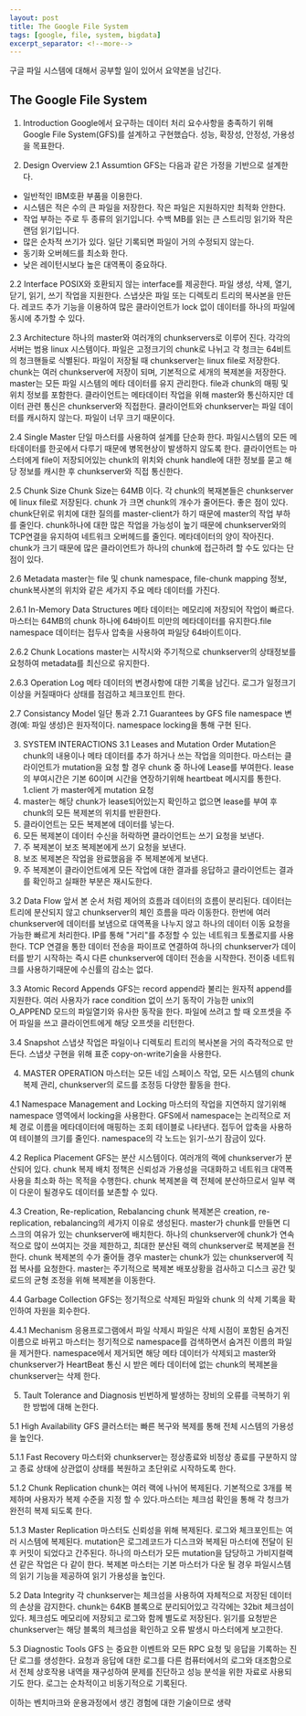 ```yaml
---
layout: post
title: The Google File System
tags: [google, file, system, bigdata]
excerpt_separator: <!--more-->
---
```


구글 파일 시스템에 대해서 공부할 일이 있어서 요약본을 남긴다.

## The Google File System

1. Introduction
Google에서 요구하는 데이터 처리 요수사항을 충족하기 위해 Google File System(GFS)를 설계하고 구현했습다. 성능, 확장성, 안정성, 가용성을 목표한다.

2. Design Overview
2.1 Assumtion
GFS는 다음과 같은 가정을 기반으로 설계한다.
* 일반적인 IBM호환 부품을 이용한다.
* 시스템은 적은 수의 큰 파일을 저장한다. 작은 파일은 지원하지만 최적화 안한다.
* 작업 부하는 주로 두 종류의 읽기입니다. 수백 MB를 읽는 큰 스트리밍 읽기와 작은 랜덤 읽기입니다.
* 많은 순차적 쓰기가 있다. 일단 기록되면 파일이 거의 수정되지 않는다.
* 동기화 오버헤드를 최소화 한다.
* 낮은 레이턴시보다 높은 대역폭이 중요하다.

2.2 Interface
POSIX와 호환되지 않는 interface를 제공한다. 파일 생성, 삭제, 열기, 닫기, 읽기, 쓰기 작업을 지원한다. 스냅샷은 파일 또는 디렉토리 트리의 복사본을 만든다. 레코드 추가 기능을 이용하여 많은 클라이언트가 lock 없이 데이터를 하나의 파일에 동시에 추가할 수 있다.

2.3 Architecture
하나의 master와 여러개의 chunkservers로 이루어 진다. 각각의 서버는 범용 linux 시스템이다. 파일은 고정크기의 chunk로 나뉘고 각 청크는 64비트의 청크핸들로 식별된다. 파일이 저장될 때 chunkserver는 linux file로 저장한다. chunk는 여러 chunkserver에 저장이 되며, 기본적으로 세개의 복제본을 저장한다.
master는 모든 파일 시스템의 메타 데이터를 유지 관리한다. file과 chunk의 매핑 및 위치 정보를 포함한다. 클라이언트는 메타데이터 작업을 위해 master와 통신하지만 데이터 관련 통신은 chunkserver와 직접한다. 클라이언트와 chunkserver는 파일 데이터를 캐시하지 않는다. 파일이 너무 크기 때문이다.

2.4 Single Master
단일 마스터를 사용하여 설계를 단순화 한다. 파일시스템의 모든 메타데이터를 한곳에서 다루기 때문에 병목현상이 발생하지 않도록 한다. 클라이언트는 마스터에게 file이 저장되어있는 chunk의 위치와 chunk handle에 대한 정보를 묻고 해당 정보를 캐시한 후 chunkserver와 직접 통신한다.

2.5 Chunk Size
Chunk Size는 64MB 이다. 각 chunk의 복재본들은 chunkserver에 linux file로 저장된다. chunk 가 크면 chunk의 개수가 줄어든다. 좋은 점이 있다. chunk단위로 위치에 대한 질의를 master-client가 하기 때문에 master의 작업 부하를 줄인다. chunk하나에 대한 많은 작업을 가능성이 높기 때문에 chunkserver와의 TCP연결을 유지하여 네트워크 오버헤드를 줄인다. 메타데이터의 양이 작아진다. chunk가 크기 때문에 많은 클라이언트가 하나의 chunk에 접근하려 할 수도 있다는 단점이 있다.

2.6 Metadata
master는 file 및 chunk namespace, file-chunk mapping 정보, chunk복사본의 위치와 같은 세가지 주요 메타 데이터를 가진다.

2.6.1 In-Memory Data Structures
메타 데이터는 메모리에 저장되어 작업이 빠르다. 마스터는 64MB의 chunk 하나에 64바이트 미만의 메타데이터를 유지한다.file namespace 데이터는 접두사 압축을 사용하여 파일당 64바이트이다.

2.6.2 Chunk Locations
master는 시작시와 주기적으로 chunkserver의 상태정보를 요청하여 metadata를 최신으로 유지한다.

2.6.3 Operation Log
메타 데이터의 변경사항에 대한 기록을 남긴다. 로그가 일정크기 이상을 커질때마다 상태를 점검하고 체크포인트 한다.

2.7 Consistancy Model 일단 통과
2.7.1 Guarantees by GFS
file namespace 변경(예: 파일 생성)은 원자적이다. namespace locking을 통해 구현 된다.

3. SYSTEM INTERACTIONS
3.1 Leases and Mutation Order
Mutation은 chunk의 내용이나 메타 데이터를 추가 하거나 쓰는 작업을 의미한다. 마스터는 클라이언트가 mutation을 요청 할 경우 chunk 중 하나에 Lease를 부여한다. lease의 부여시간은 기본 60이며 시간을 연장하기위해 heartbeat 메시지를 통한다.
1.client 가 master에게 mutation 요청
2. master는 해당 chunk가 lease되어있는지 확인하고 없으면 lease를 부여 후 chunk의 모든 복제본의 위치를 반환한다.
3. 클라이언트는 모든 복제본에 데이터를 넣는다.
4. 모든 복제본이 데이터 수신을 허락하면 클라이언트는 쓰기 요청을 보낸다.
5. 주 복제본이 보조 복제본에게 쓰기 요청을 보낸다.
6. 보조 복제본은 작업을 완료했음을 주 복제본에게 보낸다.
7. 주 복제본이 클라이언트에게 모든 작업에 대한 결과를 응답하고 클라이언트는 결과를 확인하고 실패한 부분은 재시도한다.

3.2 Data Flow
앞서 본 순서 처럼 제어의 흐름과 데이터의 흐름이 분리된다. 데이터는 트리에 분산되지 않고 chunkserver의 체인 흐름을 따라 이동한다. 한번에 여러 chunkserver에 데이터를 보냄으로 대역폭을 나누지 않고 하나의 데이터 이동 요청을 가능한 빠르게 처리한다. IP를 통해 "거리"를 추정할 수 있는 네트워크 토폴로지를 사용한다.
TCP 연결을 통한 데이터 전송을 파이프로 연결하여 하나의 chunkserver가 데이터를 받기 시작하는 즉시 다른 chunkserver에 데이터 전송을 시작한다. 전이중 네트워크를 사용하기때문에 수신률의 감소는 없다.

3.3 Atomic Record Appends
GFS는 record append라 불리는 원자적 append를 지원한다. 여러 사용자가 race condition 없이 쓰기 동작이 가능한 unix의 O_APPEND 모드의 파일열기와 유사한 동작을 한다. 파일에 쓰려고 할 때 오프셋을 주어 파일을 쓰고 클라이언트에게 해당 오프셋을 리턴한다.

3.4 Snapshot
스냅샷 작업은 파일이나 디렉토리 트리의 복사본을 거의 즉각적으로 만든다. 스냅샷 구현을 위해 표준 copy-on-write기술을 사용한다.

4. MASTER OPERATION
마스터는 모든 네임 스페이스 작업, 모든 시스템의 chunk 복제 관리, chunkserver의 로드를 조정등 다양한 활동을 한다.

4.1 Namespace Management and Locking
마스터의 작업을 지연하지 않기위해 namespace 영역에서 locking을 사용한다. GFS에서 namespace는 논리적으로 저체 경로 이름을 메타데이터에 매핑하는 조회 테이블로 나타낸다. 접두어 압축을 사용하여 테이블의 크기를 줄인다. namespace의 각 노드는 읽기-쓰기 잠금이 있다.

4.2 Replica Placement
GFS는 분산 시스템이다. 여러개의 랙에 chunkserver가 분산되어 있다. chunk 복제 배치 정책은 신뢰성과 가용성을 극대화하고 네트워크 대역폭 사용을 최소화 하는 목적을 수행한다. chunk 복제본을 랙 전체에 분산하므로서 일부 랙이 다운이 될경우도 데이터를 보존할 수 있다.

4.3 Creation, Re-replication, Rebalancing
chunk 복제본은 creation, re-replication, rebalancing의 세가지 이유로 생성된다. master가 chunk를 만들면 디스크의 여유가 있는 chunkserver에 배치한다. 하나의 chunkserver에 chunk가 연속적으로 많이 쓰여지는 것을 제한하고, 최대한 분산된 랙의 chunkserver로 복제본을 전한다. chunk 복제본의 수가 줄어들 경우 master는 chunk가 있는 chunkserver에 직접 복사를 요청한다. master는 주기적으로 복제본 배포상황을 검사하고 디스크 공간 및 로드의 균형 조정을 위해 복제본을 이동한다.

4.4 Garbage Collection
GFS는 정기적으로 삭제된 파일와 chunk 의 삭제 기록을 확인하여 자원을 회수한다.

4.4.1 Mechanism
응용프로그램에서 파일 삭제시 파일은 삭제 시점이 포함된 숨겨진 이름으로 바뀌고 마스터는 정기적으로 namespace를 검색하면서 숨겨진 이름의 파일을 제거한다. namespace에서 제거되면 해당 메타 데이터가 삭제되고 master와 chunkserver가 HeartBeat 통신 시 받은 메타 데이터에 없는 chunk의 복제본을 chunkserver는 삭제 한다.

5. Tault Tolerance and Diagnosis
빈번하게 발생하는 장비의 오류를 극복하기 위한 방법에 대해 논한다.

5.1 High Availability
GFS 클러스터는 빠른 복구와 복제를 통해 전체 시스템의 가용성을 높인다.

5.1.1 Fast Recovery
마스터와 chunkserver는 정상종료와 비정상 종료를 구분하지 않고 종료 상태에 상관없이 상태를 복원하고 초단위로 시작하도록 한다.

5.1.2 Chunk Replication
chunk는 여러 랙에 나뉘어 복제된다. 기본적으로 3개를 복제하며 사용자가 복제 수준을 지정 할 수 있다.마스터는 체크섬 확인을 통해 각 청크가 완전히 복제 되도록 한다.

5.1.3 Master Replication
마스터도 신뢰성을 위해 복제된다. 로그와 체크포인트는 여러 시스템에 복제된다. mutation은 로그레코드가 디스크와 복제된 마스터에 전달이 된 후 커밋이 되었다고 간주된다. 하나의 마스터가 모든 mutation을 담당하고 가비지컬랙션 같은 작업은 다 같이 한다.
복제본 마스터는 기본 마스터가 다운 될 경우 파일시스템의 읽기 기능을 제공하여 읽기 가용성을 높인다.

5.2 Data Integrity
각 chunkserver는 체크섬을 사용하여 자체적으로 저장된 데이터의 손상을 감지한다. chunk는 64KB 블록으로 분리되어있고 각각에는 32bit 체크섬이 있다. 체크섬도 메모리에 저장되고 로그와 함께 별도로 저장된다.
읽기를 요청받은 chunkserver는 해당 블록의 체크섬을 확인하고 오류 발생시 마스터에게 보고한다.

5.3 Diagnostic Tools
GFS 는 중요한 이벤트와 모든 RPC 요청 및 응답을 기록하는 진단 로그를 생성한다. 요청과 응답에 대한 로그를 다른 컴퓨터에서의 로그와 대조함으로서 전체 상호작용 내역을 재구성하여 문제를 진단하고 성능 분석을 위한 자료로 사용되기도 한다. 로그는 순차적이고 비동기적으로 기록된다.

이하는 벤치마크와 운용과정에서 생긴 경험에 대한 기술이므로 생략
